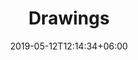 ---
title: "Drawings"
date: 2019-05-12T12:14:34+06:00
description: "This is meta description."
type: "drawings"
---